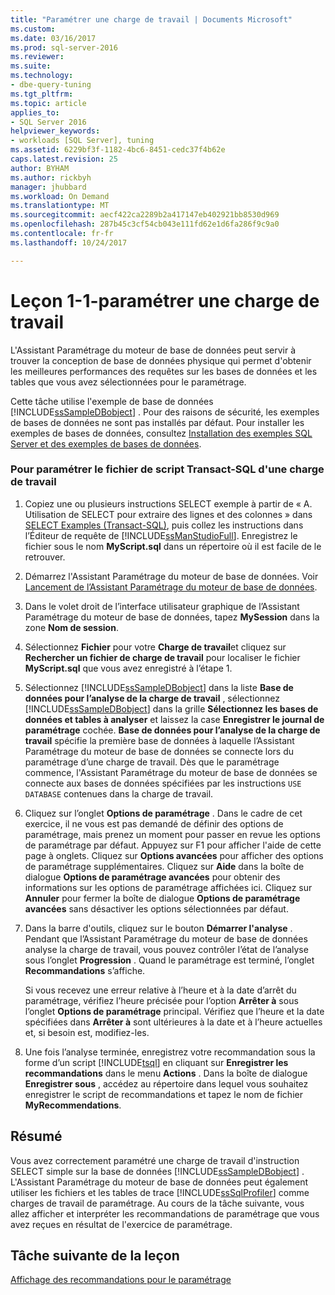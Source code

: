```yaml
---
title: "Paramétrer une charge de travail | Documents Microsoft"
ms.custom: 
ms.date: 03/16/2017
ms.prod: sql-server-2016
ms.reviewer: 
ms.suite: 
ms.technology:
- dbe-query-tuning
ms.tgt_pltfrm: 
ms.topic: article
applies_to:
- SQL Server 2016
helpviewer_keywords:
- workloads [SQL Server], tuning
ms.assetid: 6229bf3f-1182-4bc6-8451-cedc37f4b62e
caps.latest.revision: 25
author: BYHAM
ms.author: rickbyh
manager: jhubbard
ms.workload: On Demand
ms.translationtype: MT
ms.sourcegitcommit: aecf422ca2289b2a417147eb402921bb8530d969
ms.openlocfilehash: 287b45c3cf54cb043e111fd62e1d6fa286f9c9a0
ms.contentlocale: fr-fr
ms.lasthandoff: 10/24/2017

---
```

# <a name="lesson-1-1---tuning-a-workload"></a>Leçon 1-1-paramétrer une charge de travail
L'Assistant Paramétrage du moteur de base de données peut servir à trouver la conception de base de données physique qui permet d'obtenir les meilleures performances des requêtes sur les bases de données et les tables que vous avez sélectionnées pour le paramétrage.  
  
Cette tâche utilise l'exemple de base de données [!INCLUDE[ssSampleDBobject](../../includes/sssampledbobject-md.md)] . Pour des raisons de sécurité, les exemples de bases de données ne sont pas installés par défaut. Pour installer les exemples de bases de données, consultez [Installation des exemples SQL Server et des exemples de bases de données](http://sqlserversamples.codeplex.com).  
  
### <a name="tune-a-workload-transact-sql-script-file"></a>Pour paramétrer le fichier de script Transact-SQL d'une charge de travail  
  
1.  Copiez une ou plusieurs instructions SELECT exemple à partir de « A. Utilisation de SELECT pour extraire des lignes et des colonnes » dans [SELECT Examples &#40;Transact-SQL&#41;](../../t-sql/queries/select-examples-transact-sql.md), puis collez les instructions dans l’Éditeur de requête de [!INCLUDE[ssManStudioFull](../../includes/ssmanstudiofull-md.md)]. Enregistrez le fichier sous le nom **MyScript.sql** dans un répertoire où il est facile de le retrouver.  
  
2.  Démarrez l'Assistant Paramétrage du moteur de base de données. Voir [Lancement de l’Assistant Paramétrage du moteur de base de données](../../tools/dta/lesson-1-1-launching-database-engine-tuning-advisor.md).  
  
3.  Dans le volet droit de l’interface utilisateur graphique de l’Assistant Paramétrage du moteur de base de données, tapez **MySession** dans la zone **Nom de session**.  
  
4.  Sélectionnez **Fichier** pour votre **Charge de travail**et cliquez sur **Rechercher un fichier de charge de travail** pour localiser le fichier **MyScript.sql** que vous avez enregistré à l’étape 1.  
  
5.  Sélectionnez [!INCLUDE[ssSampleDBobject](../../includes/sssampledbobject-md.md)] dans la liste **Base de données pour l’analyse de la charge de travail** , sélectionnez [!INCLUDE[ssSampleDBobject](../../includes/sssampledbobject-md.md)] dans la grille **Sélectionnez les bases de données et tables à analyser** et laissez la case **Enregistrer le journal de paramétrage** cochée. **Base de données pour l’analyse de la charge de travail** spécifie la première base de données à laquelle l’Assistant Paramétrage du moteur de base de données se connecte lors du paramétrage d’une charge de travail. Dès que le paramétrage commence, l'Assistant Paramétrage du moteur de base de données se connecte aux bases de données spécifiées par les instructions `USE DATABASE` contenues dans la charge de travail.  
  
6.  Cliquez sur l’onglet **Options de paramétrage** . Dans le cadre de cet exercice, il ne vous est pas demandé de définir des options de paramétrage, mais prenez un moment pour passer en revue les options de paramétrage par défaut. Appuyez sur F1 pour afficher l'aide de cette page à onglets. Cliquez sur **Options avancées** pour afficher des options de paramétrage supplémentaires. Cliquez sur **Aide** dans la boîte de dialogue **Options de paramétrage avancées** pour obtenir des informations sur les options de paramétrage affichées ici. Cliquez sur **Annuler** pour fermer la boîte de dialogue **Options de paramétrage avancées** sans désactiver les options sélectionnées par défaut.  
  
7.  Dans la barre d'outils, cliquez sur le bouton **Démarrer l'analyse** . Pendant que l’Assistant Paramétrage du moteur de base de données analyse la charge de travail, vous pouvez contrôler l’état de l’analyse sous l’onglet **Progression** . Quand le paramétrage est terminé, l’onglet **Recommandations** s’affiche.  
  
    Si vous recevez une erreur relative à l’heure et à la date d’arrêt du paramétrage, vérifiez l’heure précisée pour l’option **Arrêter à** sous l’onglet **Options de paramétrage** principal. Vérifiez que l’heure et la date spécifiées dans **Arrêter à** sont ultérieures à la date et à l’heure actuelles et, si besoin est, modifiez-les.  
  
8.  Une fois l’analyse terminée, enregistrez votre recommandation sous la forme d’un script [!INCLUDE[tsql](../../includes/tsql-md.md)] en cliquant sur **Enregistrer les recommandations** dans le menu **Actions** . Dans la boîte de dialogue **Enregistrer sous** , accédez au répertoire dans lequel vous souhaitez enregistrer le script de recommandations et tapez le nom de fichier **MyRecommendations**.  
  
## <a name="summary"></a>Résumé  
Vous avez correctement paramétré une charge de travail d'instruction SELECT simple sur la base de données [!INCLUDE[ssSampleDBobject](../../includes/sssampledbobject-md.md)] . L'Assistant Paramétrage du moteur de base de données peut également utiliser les fichiers et les tables de trace [!INCLUDE[ssSqlProfiler](../../includes/sssqlprofiler-md.md)] comme charges de travail de paramétrage. Au cours de la tâche suivante, vous allez afficher et interpréter les recommandations de paramétrage que vous avez reçues en résultat de l'exercice de paramétrage.  
  
## <a name="next-task-in-lesson"></a>Tâche suivante de la leçon  
[Affichage des recommandations pour le paramétrage](../../tools/dta/lesson-1-2-viewing-tuning-recommendations.md)  
  
  
  

